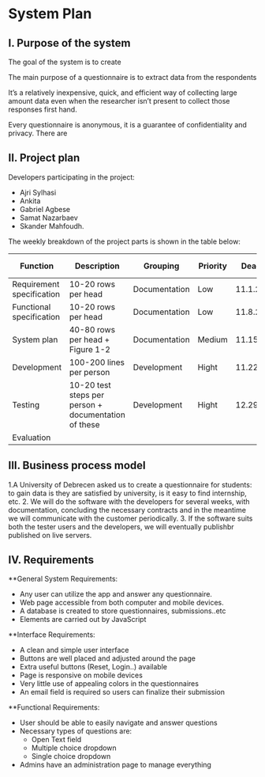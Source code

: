 # System Plan
## I. Purpose of the system
The goal of the system is to create 

The main purpose of a questionnaire is to extract data from the respondents

It’s a relatively inexpensive, quick, and efficient way of collecting large amount data even when the researcher isn’t present to collect those responses first hand.

Every questionnaire is anonymous, it is a guarantee of confidentiality and privacy. There are 

## II. Project plan

Developers participating in the project:
* Ajri Sylhasi
* Ankita
* Gabriel Agbese
* Samat Nazarbaev
* Skander Mahfoudh.

The weekly breakdown of the project parts is shown in the table below:

| Function    |  Description      |     Grouping        |Priority | Deadline |Estimation |Elapsed time|Remaining time|
| ----------- |  -------|-------|------|-----|----|----|------|
| Requirement specification    | 10-20 rows per head| Documentation|  Low|11.1.2021|4| 7| 0|     
|Functional specification |10-20 rows per head|Documentation|Low|11.8.2021|8|7|0|
|System plan|40-80 rows per head + Figure 1-2 |Documentation|Medium|11.15.2021|8|7|0|
|Development|100-200 lines per person |Development|Hight|11.22.2021|12|7|0|
|Testing|10-20 test steps per person + documentation of these |Development|Hight|12.29.2021  |12|7|0|
|Evaluation| | |  |


## III. Business process model

1.A University of Debrecen asked us to create a questionnaire for students: to gain data is they are satisfied by university, is it easy to find internship, etc.
2. We will do the software with the developers for several weeks, with documentation, concluding the necessary contracts and in the meantime we will communicate with the customer periodically.
3. If the software suits both the tester users and the developers, we will eventually publishbr published on live servers.

## IV. Requirements
**General System Requirements:

- Any user can utilize the app and answer any questionnaire.
- Web page accessible from both computer and mobile devices.
- A database is created to store questionnaires, submissions..etc 
- Elements are carried out by JavaScript

**Interface Requirements:

- A clean and simple user interface
- Buttons are well placed and adjusted around the page
- Extra useful buttons (Reset, Login..) available
- Page is responsive on mobile devices
- Very little use of appealing colors in the questionnaires
- An email field is required so users can finalize their submission

**Functional Requirements:

- User should be able to easily navigate and answer questions
- Necessary types of questions are:
  - Open Text field
  - Multiple choice dropdown
  - Single choice dropdown
- Admins have an administration  page to manage everything



